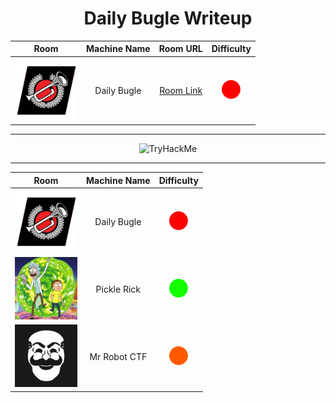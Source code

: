 <div align="center">

# Daily Bugle Writeup

| Room | Machine Name | Room URL | Difficulty |
| :--: | :--: | :--: | :--: |
| <img src="../img/db.png" alt="Logo 1" width="100"> | Daily Bugle | <a href="https://example.com/text1](https://tryhackme.com/room/dailybugle">[Room Link](https://tryhackme.com/room/dailybugle)</a> | <img src="../img/red.png" alt="Logo 1" width="30">


---

<img src="https://tryhackme-badges.s3.amazonaws.com/670.png" alt="TryHackMe">

---




| Room | Machine Name | Difficulty |
| :--: | :--: | :--: |
| <img src="img/db.png" alt="Logo 1" width="100"> | Daily Bugle | <img src="img/red.png" alt="Logo 1" width="30"> |
| <img src="img/pr.jpeg" alt="Logo 1" width="100"> | Pickle Rick | <img src="img/green.png" alt="Logo 1" width="30"> |
| <img src="img/mr.jpeg" alt="Logo 1" width="100"> | Mr Robot CTF | <img src="img/orange.png" alt="Logo 1" width="30"> |

</div>
